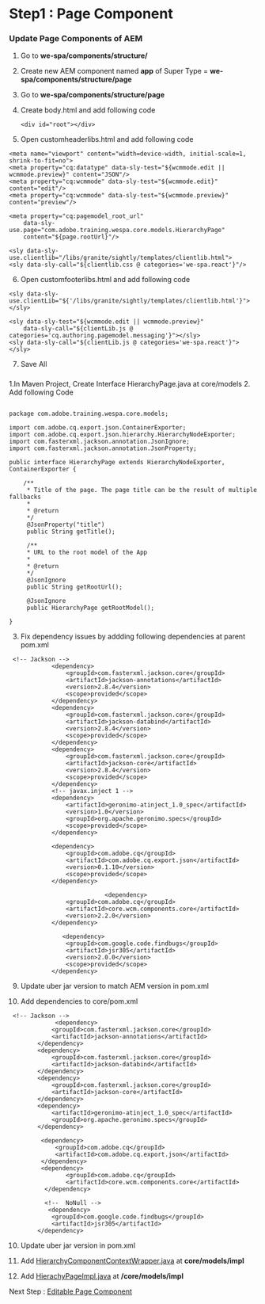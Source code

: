 # Step1 : Page Component

### Update Page Components of AEM

1. Go to **we-spa/components/structure/**
2. Create new AEM component named **app** of Super Type =  **we-spa/components/structure/page**
3. Go to **we-spa/components/structure/page**

4. Create body.html and add following code 
	```
   <div id="root"></div>
   
   ```
5. Open customheaderlibs.html and add following code

```
<meta name="viewport" content="width=device-width, initial-scale=1, shrink-to-fit=no">
<meta property="cq:datatype" data-sly-test="${wcmmode.edit || wcmmode.preview}" content="JSON"/>
<meta property="cq:wcmmode" data-sly-test="${wcmmode.edit}" content="edit"/>
<meta property="cq:wcmmode" data-sly-test="${wcmmode.preview}" content="preview"/>

<meta property="cq:pagemodel_root_url"
    data-sly-use.page="com.adobe.training.wespa.core.models.HierarchyPage"
    content="${page.rootUrl}"/>

<sly data-sly-use.clientlib="/libs/granite/sightly/templates/clientlib.html">
<sly data-sly-call="${clientlib.css @ categories='we-spa.react'}"/>
```
 
6. Open customfooterlibs.html and add following code

```
<sly data-sly-use.clientLib="${'/libs/granite/sightly/templates/clientlib.html'}"></sly>

<sly data-sly-test="${wcmmode.edit || wcmmode.preview}"
    data-sly-call="${clientLib.js @ categories='cq.authoring.pagemodel.messaging'}"></sly>
<sly data-sly-call="${clientLib.js @ categories='we-spa.react'}"></sly>
```

7. Save All

### 

1.In Maven Project, Create Interface HierarchyPage.java at core/models
2. Add following Code
```

package com.adobe.training.wespa.core.models;

import com.adobe.cq.export.json.ContainerExporter;
import com.adobe.cq.export.json.hierarchy.HierarchyNodeExporter;
import com.fasterxml.jackson.annotation.JsonIgnore;
import com.fasterxml.jackson.annotation.JsonProperty;

public interface HierarchyPage extends HierarchyNodeExporter, ContainerExporter {
    
    /**
     * Title of the page. The page title can be the result of multiple fallbacks
     *
     * @return
     */
     @JsonProperty("title")
     public String getTitle();

     /**
     * URL to the root model of the App
     *
     * @return
     */
     @JsonIgnore
     public String getRootUrl();

     @JsonIgnore
     public HierarchyPage getRootModel();

}
```

3. Fix dependency issues by addding following dependencies at parent pom.xml

```
 <!-- Jackson -->
            <dependency>
                <groupId>com.fasterxml.jackson.core</groupId>
                <artifactId>jackson-annotations</artifactId>
                <version>2.8.4</version>
                <scope>provided</scope>
            </dependency>
            <dependency>
                <groupId>com.fasterxml.jackson.core</groupId>
                <artifactId>jackson-databind</artifactId>
                <version>2.8.4</version>
                <scope>provided</scope>
            </dependency>
            <dependency>
                <groupId>com.fasterxml.jackson.core</groupId>
                <artifactId>jackson-core</artifactId>
                <version>2.8.4</version>
                <scope>provided</scope>
			</dependency>
			<!-- javax.inject 1 -->
            <dependency>
                <artifactId>geronimo-atinject_1.0_spec</artifactId>
                <version>1.0</version>
                <groupId>org.apache.geronimo.specs</groupId>
                <scope>provided</scope>
			</dependency>
			
			<dependency>
	            <groupId>com.adobe.cq</groupId>
	            <artifactId>com.adobe.cq.export.json</artifactId>
	            <version>0.1.10</version>
	            <scope>provided</scope>
			</dependency>
			
			               <dependency>
                <groupId>com.adobe.cq</groupId>
                <artifactId>core.wcm.components.core</artifactId>
                <version>2.2.0</version>
            </dependency>
            
               <dependency>
                <groupId>com.google.code.findbugs</groupId>
                <artifactId>jsr305</artifactId>
                <version>2.0.0</version>
                <scope>provided</scope>
            </dependency>
 ```           

9. Update uber jar version to match AEM version in pom.xml    

10. Add dependencies to core/pom.xml
```
 <!-- Jackson -->
             <dependency>
			<groupId>com.fasterxml.jackson.core</groupId>
			<artifactId>jackson-annotations</artifactId>
		</dependency>
		<dependency>
			<groupId>com.fasterxml.jackson.core</groupId>
			<artifactId>jackson-databind</artifactId>
		</dependency>
		<dependency>
			<groupId>com.fasterxml.jackson.core</groupId>
			<artifactId>jackson-core</artifactId>
		</dependency>
		<dependency>
			<artifactId>geronimo-atinject_1.0_spec</artifactId>
			<groupId>org.apache.geronimo.specs</groupId>
		</dependency>
		
		 <dependency>
	         <groupId>com.adobe.cq</groupId>
	         <artifactId>com.adobe.cq.export.json</artifactId>
	     </dependency>
	     <dependency>
                <groupId>com.adobe.cq</groupId>
                <artifactId>core.wcm.components.core</artifactId>
          </dependency>
          
          <!--  NoNull -->
           <dependency>
            <groupId>com.google.code.findbugs</groupId>
            <artifactId>jsr305</artifactId>
        </dependency>
 ```       
10. Update uber jar version in pom.xml

11. Add [HierarchyComponentContextWrapper.java](HierarchyComponentContextWrapper.java) at **core/models/impl**
12. Add [HierachyPageImpl.java](HierarchyPageImpl.java) at **/core/models/impl**

Next Step : [Editable Page Component](EditablePageComponent.md) 
